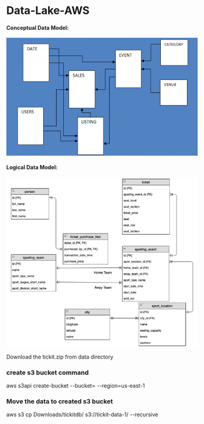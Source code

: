 # Data-Lake-AWS

#### Conceptual Data Model:
![alt text](conceptual_data_model.png)

#### Logical Data Model:
![alt text](logical_data_model.png)


Download the tickit.zip from data directory

### create s3 bucket command
aws s3api create-bucket --bucket=<bucket-name> --region=us-east-1


### Move the data to created s3 bucket
aws s3 cp Downloads/tickitdb/ s3://tickit-data-1/ --recursive 


